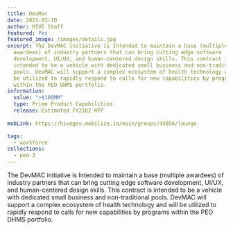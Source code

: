 ```yaml
---
title: DevMac
date: 2021-03-10
author: HIVE Staff
featured: Yes
featured_image: /images/details.jpg
excerpt: The DevMAC initiative is Intended to maintain a base (multiple
  awardees) of industry partners that can bring cutting edge software
  development, UI/UX, and human-centered design skills. This contract is
  intended to be a vehicle with dedicated small business and non-traditional
  pools. DevMAC will support a complex ecosystem of health technology and will
  be utilized to rapidly respond to calls for new capabilities by programs
  within the PEO DHMS portfolio.
information:
  value: ">$100MM"
  type: Prime Product Capabilities
  release: Estimated FY21Q2 RFP
 
mobLink: https://hivegov.mobilize.io/main/groups/44056/lounge

tags:
  - workforce
collections:
  - peo-3
---
```

The DevMAC initiative is Intended to maintain a base (multiple awardees) of industry partners that can bring cutting edge software development, UI/UX, and human-centered design skills. This contract is intended to be a vehicle with dedicated small business and non-traditional pools. DevMAC will support a complex ecosystem of health technology and will be utilized to rapidly respond to calls for new capabilities by programs within the PEO DHMS portfolio.